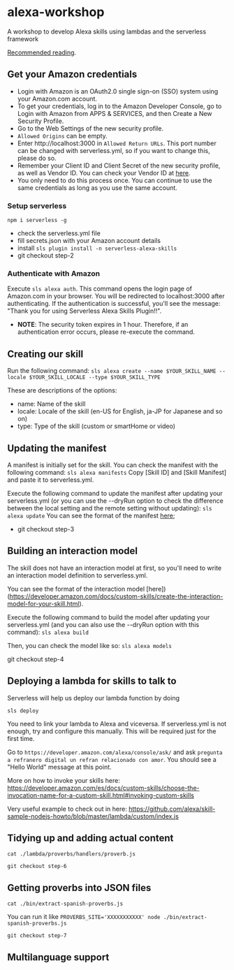# alexa-workshop

A workshop to develop Alexa skills using lambdas and the serverless framework

[Recommended reading](https://medium.com/@navdeepsingh_2336/alexa-skills-foundation-part-2-8398d9d79917).

## Get your Amazon credentials

- Login with Amazon is an OAuth2.0 single sign-on (SSO) system using your Amazon.com account.
- To get your credentials, log in to the Amazon Developer Console, go to Login with Amazon from APPS & SERVICES, and then Create a New Security Profile.
- Go to the Web Settings of the new security profile.
- `Allowed Origins` can be empty.
- Enter http://localhost:3000 in `Allowed Return URLs`. This port number can be changed with serverless.yml, so if you want to change this, please do so.
- Remember your Client ID and Client Secret of the new security profile, as well as Vendor ID. You can check your Vendor ID at [here](https://developer.amazon.com/mycid.html).
- You only need to do this process once. You can continue to use the same credentials as long as you use the same account.

### Setup serverless

`npm i serverless -g`

- check the serverless.yml file
- fill secrets.json with your Amazon account details
- install `sls plugin install -n serverless-alexa-skills`
- git checkout step-2

### Authenticate with Amazon

Execute `sls alexa auth`.
This command opens the login page of Amazon.com in your browser. You will be redirected to localhost:3000 after authenticating. If the authentication is successful, you'll see the message: "Thank you for using Serverless Alexa Skills Plugin!!".

- **NOTE**: The security token expires in 1 hour. Therefore, if an authentication error occurs, please re-execute the command.

## Creating our skill

Run the following command: `sls alexa create --name $YOUR_SKILL_NAME --locale $YOUR_SKILL_LOCALE --type $YOUR_SKILL_TYPE`

These are descriptions of the options:

- name: Name of the skill
- locale: Locale of the skill (en-US for English, ja-JP for Japanese and so on)
- type: Type of the skill (custom or smartHome or video)

## Updating the manifest

A manifest is initially set for the skill. You can check the manifest with the following command:
`sls alexa manifests`
Copy [Skill ID] and [Skill Manifest] and paste it to serverless.yml.

Execute the following command to update the manifest after updating your serverless.yml (or you can use the --dryRun option to check the difference between the local setting and the remote setting without updating):
`sls alexa update`
You can see the format of the manifest [here](https://developer.amazon.com/docs/smapi/skill-manifest.html#sample-skill-manifests);

- git checkout step-3

## Building an interaction model

The skill does not have an interaction model at first, so you'll need to write an interaction model definition to serverless.yml.

You can see the format of the interaction model [here])(https://developer.amazon.com/docs/custom-skills/create-the-interaction-model-for-your-skill.html).

Execute the following command to build the model after updating your serverless.yml (and you can also use the --dryRun option with this command): `sls alexa build`

Then, you can check the model like so: `sls alexa models`

git checkout step-4

## Deploying a lambda for skills to talk to

Serverless will help us deploy our lambda function by doing

`sls deploy`

You need to link your lambda to Alexa and viceversa. If serverless.yml is not enough, try and configure this manually. This will be required just for the first time.

Go to `https://developer.amazon.com/alexa/console/ask/` and ask `pregunta a refranero digital un refran relacionado con amor`. You should see a "Hello World" message at this point.

More on how to invoke your skills here: https://developer.amazon.com/es/docs/custom-skills/choose-the-invocation-name-for-a-custom-skill.html#invoking-custom-skills

Very useful example to check out in here: https://github.com/alexa/skill-sample-nodejs-howto/blob/master/lambda/custom/index.js

## Tidying up and adding actual content

`cat ./lambda/proverbs/handlers/proverb.js`

`git checkout step-6`

## Getting proverbs into JSON files

`cat ./bin/extract-spanish-proverbs.js`

You can run it like `PROVERBS_SITE='XXXXXXXXXXX' node ./bin/extract-spanish-proverbs.js`

`git checkout step-7`

## Multilanguage support
